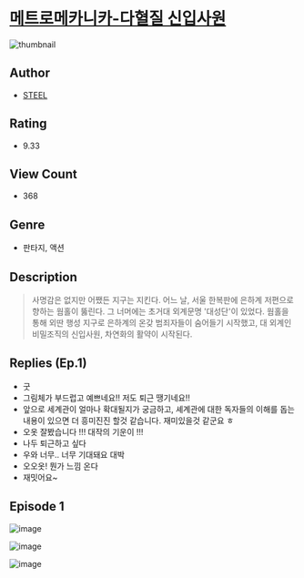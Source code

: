 # [메트로메카니카-다혈질 신입사원](https://comic.naver.com/challenge/list?titleId=810383)
![thumbnail](https://image-comic.pstatic.net/user_contents_data/challenge_comic/2023/05/23/297756/upload_3559641833231758181_480x623.jpeg)

## Author
- [STEEL](https://comic.naver.com/artistTitle?id=297756)

## Rating
- 9.33

## View Count
- 368

## Genre
- 판타지, 액션

## Description
> 사명감은 없지만 어쨌든 지구는 지킨다. 어느 날, 서울 한복판에 은하계 저편으로 향하는 웜홀이 뚫린다. 그 너머에는 초거대 외계문명 '대성단'이 있었다. 웜홀을 통해 외딴 행성 지구로 은하계의 온갖 범죄자들이 숨어들기 시작했고, 대 외계인 비밀조직의 신입사원, 차연화의 활약이 시작된다.

## Replies (Ep.1)
- 굿
- 그림체가 부드럽고 예쁘네요!! 저도 퇴근 땡기네요!!
- 앞으로 세계관이 얼마나 확대될지가 궁금하고, 셰계관에 대한 독자들의 이해를 돕는 내용이 있으면 더 흥미진진 할것 같습니다. 재미있을것 같군요 ㅎ
- 오옷 잘봤습니다 !!! 대작의 기운이 !!!
- 나두 퇴근하고 싶다
- 우와 너무.. 너무 기대돼요 대박
- 오오옷! 뭔가 느낌 온다
- 재밋어요~

## Episode 1
![image](https://image-comic.pstatic.net/user_contents_data/challenge_comic/2023/05/23/297756/upload_4134698504958338096.jpeg)

![image](https://image-comic.pstatic.net/user_contents_data/challenge_comic/2023/05/23/297756/upload_7004846062291727666.jpeg)

![image](https://image-comic.pstatic.net/user_contents_data/challenge_comic/2023/05/23/297756/upload_3846691115620120629.jpeg)
